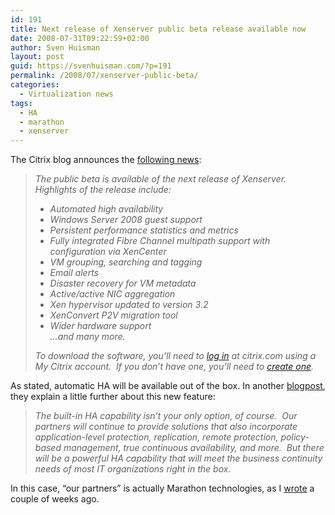 ```yaml
---
id: 191
title: Next release of Xenserver public beta release available now
date: 2008-07-31T09:22:59+02:00
author: Sven Huisman
layout: post
guid: https://svenhuisman.com/?p=191
permalink: /2008/07/xenserver-public-beta/
categories:
  - Virtualization news
tags:
  - HA
  - marathon
  - xenserver
---
```

The Citrix blog announces the <a title="Xenserver beta" href="https://community.citrix.com/display/~rogerkl/2008/07/30/It%27s+Time+to+Explore+Orlando" target="_blank">following news</a>:

> _The public beta is available of the next release of Xenserver. Highlights of the release include:_
> 
>   * _Automated high availability_ 
>   * _Windows Server 2008 guest support_ 
>   * _Persistent performance statistics and metrics_ 
>   * _Fully integrated Fibre Channel multipath support with configuration via XenCenter_ 
>   * _VM grouping, searching and tagging_ 
>   * _Email alerts_ 
>   * _Disaster recovery for VM metadata_ 
>   * _Active/active NIC aggregation_ 
>   * _Xen hypervisor updated to version 3.2_ 
>   * _XenConvert P2V migration tool_ 
>   * _Wider hardware support  
>     &#8230;and many more.  <!--more-->_
> 
> _To download the software, you&#8217;ll need to_ [_log in_](https://citrix.com/lang/English/publicindex.asp?destURL=%2FEnglish%2Fmycitrix%2Findex.asp%3F) _at citrix.com using a My Citrix account.  If you don&#8217;t have one, you&#8217;ll need to_ [_create one_](https://citrix.com/English/myCitrix/loginNewUser.asp)_._

As stated, automatic HA will be available out of the box. In another <a title="Road to Orlando" href="https://community.citrix.com/blogs/citrite/rogerkl/2008/07/24/The+Road+to+Orlando" target="_blank">blogpost</a>, they explain a little further about this new feature:

> _The built-in HA capability isn&#8217;t your only option, of course.  Our partners will continue to provide solutions that also incorporate application-level protection, replication, remote protection, policy-based management, true continuous availability, and more.  But there will be a powerful HA capability that will meet the business continuity needs of most IT organizations right in the box._

In this case, &#8220;our partners&#8221; is actually Marathon technologies, as I <a title="Xenserver-HA" href="https://svenhuisman.com/2008/07/marathon-xenserver-faulttoleranc/" target="_blank">wrote</a> a couple of weeks ago.